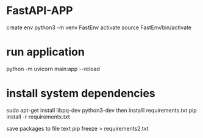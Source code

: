 # FastAPI-APP



create env
python3 -m venv FastEnv
activate 
source FastEnv/bin/activate

# run application
python -m uvicorn main:app --reload

# install system dependencies
sudo apt-get install libpq-dev python3-dev
then installl requirements.txt
pip install -r requirementx.txt

save packages to file text
pip freeze > requirements2.txt